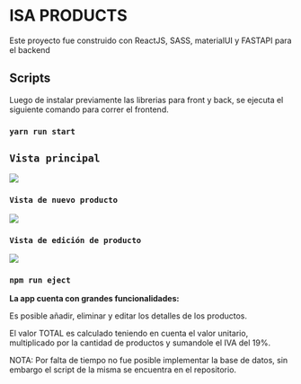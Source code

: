 # ISA PRODUCTS

Este proyecto fue construido con ReactJS, SASS, materialUI y FASTAPI para el backend

## Scripts

Luego de instalar previamente las librerias para front y back, se ejecuta el siguiente comando para correr el frontend.

### `yarn run start`

## `Vista principal`
![](https://res.cloudinary.com/da6bzgewk/image/upload/v1639684748/image_1_ycgosl.png)



### `Vista de nuevo producto`

![](https://res.cloudinary.com/da6bzgewk/image/upload/v1639684748/image_2_jfhh0t.png)


### `Vista de edición de producto`

![](https://res.cloudinary.com/da6bzgewk/image/upload/v1639684748/image_3_txoumc.png)

### `npm run eject`

**La app cuenta con grandes funcionalidades:**

Es posible añadir, eliminar y editar los detalles de los productos.

El valor TOTAL es calculado teniendo en cuenta el valor unitario, multiplicado por la cantidad de productos y sumandole el IVA del 19%.

NOTA: Por falta de tiempo no fue posible implementar la base de datos, sin embargo el script de la misma se encuentra en el repositorio.

